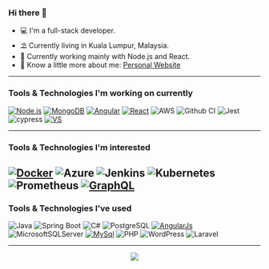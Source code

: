 ### Hi there 👋


- 💻 I'm a full-stack developer.
- ⛱️ Currently living in  Kuala Lumpur, Malaysia.
- 🚧 Currently working mainly with Node.js and React.
- 📄 Know a little more about me: <a href="https://nazrulkabir.com/" target="_blank">Personal Website</a>
---
### Tools & Technologies I'm working on currently
[![Node.js](https://img.shields.io/badge/Node.js-43853D?style=for-the-badge&logo=node.js&logoColor=white)](https://nodejs.org/) [![MongoDB](https://img.shields.io/badge/-MongoDB-13aa52?style=flat&logo=mongodb&logoColor=white)](https://www.mongodb.com) [![Angular](https://img.shields.io/badge/Angular-DD0031?style=for-the-badge&logo=angular&logoColor=white)](https://angular.io) [![React](https://img.shields.io/badge/React-20232A?style=flat&logo=react&logoColor=61DAFB)](https://reactjs.org/) ![AWS](https://img.shields.io/badge/Amazon_AWS-FF9900?style=for-the-badge&logo=amazonaws&logoColor=white) ![Github CI](https://img.shields.io/badge/GitHub_Actions-2088FF?style=for-the-badge&logo=github-actions&logoColor=white) ![Jest](https://img.shields.io/badge/-jest-%23C21325?style=flat&logo=jest&logoColor=white) ![cypress](https://img.shields.io/badge/-cypress-%23E5E5E5?style=flat&logo=cypress&logoColor=058a5e) [![VS](https://img.shields.io/badge/-Visual_Studio-007ACC?style=flat&logo=visual-studio&logoColor=white)](https://visualstudio.com)

---
### Tools & Technologies I'm interested
[![Docker](https://img.shields.io/badge/-Docker-46a2f1?style=flat&logo=docker&logoColor=white)](https://www.docker.com) ![Azure](https://img.shields.io/badge/Azure-%230072C6.svg?style=flat&logo=azure-devops&logoColor=white) ![Jenkins](https://img.shields.io/badge/jenkins-%232C5263.svg?style=flat&logo=jenkins&logoColor=white) ![Kubernetes](https://img.shields.io/badge/kubernetes-%23326ce5.svg?style=flat&logo=kubernetes&logoColor=white) ![Prometheus](https://img.shields.io/badge/Prometheus-E6522C?style=flat&logo=Prometheus&logoColor=white) [![GraphQL](https://img.shields.io/badge/-GraphQL-E10098?style=flat&logo=graphql&logoColor=white)](https://graphql.org)
---

### Tools & Technologies I've used
![Java](https://img.shields.io/badge/Java-ED8B00?style=flat&logo=java&logoColor=white) ![Spring Boot](https://img.shields.io/badge/Spring-6DB33F?style=flat&logo=spring&logoColor=white) ![C#](https://img.shields.io/badge/c%23-%45b8d8.svg?style=flat&logo=c-sharp&logoColor=white) ![PostgreSQL](https://img.shields.io/badge/PostgreSQL-316192?style=flat&logo=postgresql&logoColor=white) [![AngularJs](https://img.shields.io/badge/-AngularJs-DD0031?style=flat&logo=angularjs&logoColor=white)](https://angularjs.io) ![MicrosoftSQLServer](https://img.shields.io/badge/Microsoft%20SQL%20Sever-2088FF?style=flat&logo=microsoft%20sql%20server&logoColor=white) [![MySql](https://img.shields.io/badge/-MySql-4479A1?style=flat&logo=mysql&logoColor=white)](https://www.mysql.com/) ![PHP](https://img.shields.io/badge/php-%23777BB4.svg?style=flat&logo=php&logoColor=white) ![WordPress](https://img.shields.io/badge/WordPress-%23117AC9.svg?style=flat&logo=WordPress&logoColor=white) ![Laravel](https://img.shields.io/badge/laravel-%23FF2D20.svg?style=flat&logo=laravel&logoColor=white)

---
<p align="center"><img src="https://github-readme-stats.vercel.app/api/top-langs/?username=nazrul-kabir&layout=compact&hide_border=true&langs_count=6&theme=tokyonight">
</p>
